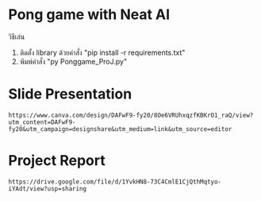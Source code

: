 # Pong game with Neat AI
วิธีเล่น
1. ติดตั้ง library ด้วยคำสั่ง "pip install -r requirements.txt"
2. พิมพ์คำสั่ง "py Ponggame_ProJ.py"

# Slide Presentation
    https://www.canva.com/design/DAFwF9-fy20/8Oe6VRUhxqzfKBKrO1_raQ/view?utm_content=DAFwF9-fy20&utm_campaign=designshare&utm_medium=link&utm_source=editor

# Project Report
    https://drive.google.com/file/d/1YvkHN8-73C4CmlE1CjQthMqtyo-iYAdt/view?usp=sharing